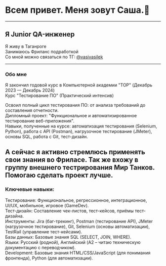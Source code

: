 # Всем привет. Меня зовут Саша.👋
___
## Я Junior QA-инженер

Я живу в Таганроге <br>
Занимаюсь Фриланс подработкой <br>
Со мной можно связаться по ТГ: [@vasivasilek](https://t.me/vasivasilek) <br>

---

### Обо мне <br>

Я закончил годовой курс в Компьютерной академии "TOP" (Декабрь 2023 — Декабрь 2024) <br>
Курс "Тестирование ПО" (Практический интенсив) <br>

Освоил полный цикл тестирования ПО: от анализа требований до составления отчетности. <br>
Дипломный проект: "Функциональное и автоматизированное тестирование веб-приложения". <br>
Навыки, полученные на курсе: автоматизация тестирования (Selenium, Python), работа с API (Postman), нагрузочное тестирование (JMeter), основы SQL, работа с Git, тест-дизайн. <br>

А сейчас я активно стремлюсь применять свои знания во Фриласе. Так же вхожу в группу внешнего тестрирования __Мир Танков__. Помогаю сделать проект лучше. <br>
---

### Ключевые навыки: <br>
Тестирование: Функциональное, регрессионное, интеграционное, UI/UX, мобильное, игровое (GameDev). <br>
Тест-дизайн: Составление чек-листов, тест-кейсов, приёмы тест-дизайна. <br>
Инструменты: Jira (баг-трекинг), Postman (тестирование API), JMeter (нагрузочное тестирование), Git, Selenium (основы автоматизации), TestRail (управление тест-кейсами). <br>
Базы данных: Базовые знания SQL (SELECT, JOIN, WHERE). <br>
Языки: Русский (родной), Английский (A2 – читаю техническую документацию с переводчиком). <br>
Development: Базовые знания HTML/CSS/JavaScript (для понимания фронтенда), Python (для автоматизации). <br>
